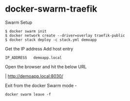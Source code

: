 # docker-swarm-traefik

Swarm Setup
```
$ docker swarm init
$ docker network create --driver=overlay traefik-public
$ docker stack deploy -c stack.yml demoapp
```
Get the IP address 
Add host entry 
```
IP_ADDRESS   demoapp.local
```

Open the browser and hit the below URL

| http://demoapp.local:8030/

Exit from the docker Swarm mode - 
```
docker swarm leave -f
```
